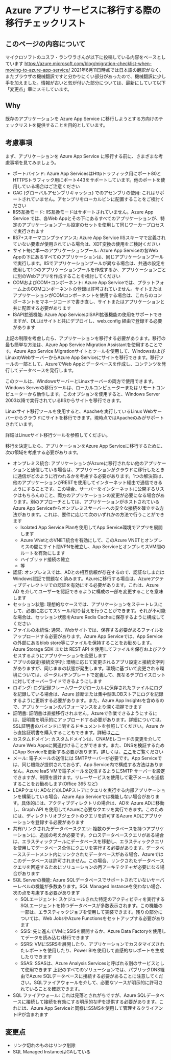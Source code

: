 # Azure アプリ サービスに移行する際の移行チェックリスト
## このページの内容について
マイクロソフトのユスフ・ランワラさんが以下に投稿している内容をベースとしています
https://azure.microsoft.com/blog/migration-checklist-when-moving-to-azure-app-service/
2021年6月11日時点では日本語の翻訳がなく、またブラウザの機械翻訳ですと分かりにくい部分があったので、機械翻訳に少し手を加えました。情報が古いと気が付いた部分については、最新にしていて以下「変更点」章にメモしています。

## Why
既存のアプリケーションを Azure App Service に移行しようとする方向けのチェックリストを提供することを目的としています。

## 考慮事項
まず、アプリケーションを Azure App Service に移行する前に、さまざまな考慮事項を見てみましょう。

- ポートバインド:  Azure App ServicesはHttpトラフィック用にポート80とHTTPSトラフィック用にポート443をサポートしています。他のポートを使用している場合はご注意ください
- GAC (グローバルアセンブリキャッシュ) でのアセンブリの使用: これはサポートされていません。アセンブリをローカルビンに配置することをご検討ください
- IIS5互換モード: IIS互換モードはサポートされていません。Azure App Service では、各Web Appとその下にあるすべてのアプリケーションが、特定のアプリケーションプール設定のセットを使用して同じワーカープロセスで実行されます
- IIS7+スキーマコンプライアンス: Azure App Service IISスキーマで定義されていない要素が使用されている場合は、XDT変換の使用をご検討ください
- サイト毎に単一のアプリケーションプール: Azure App Serviceの各Web Appの下にあるすべてのアプリケーションは、同じアプリケーションプールで実行します。IISでアプリケーションプールが異なる場合は、共通の設定を使用して1つのアプリケーションプールを作成するか、アプリケーションごとに別のWebアプリを作成することを検討してください
- COMおよびCOM+コンポーネント: Azure App Serviceでは、プラットフォーム上のCOMコンポーネントの登録は許可されていません。サイトまたはアプリケーションがCOMコンポーネントを使用する場合は、これらのコンポーネントをマネージコードで書き直し、サイトまたはアプリケーションと共に配置する必要があります
- ISAPI拡張機能: Azure App ServiceはISAPI拡張機能の使用をサポートできますが、DLLはサイトと共にデプロイし、web.config 経由で登録する必要があります

上記の制限を考慮したら、アプリケーションを移行する必要があります。移行の最も簡単な方法は、Azure App Service Migration Assistantを使用することです。Azure App Service Migrationサイトとツールを使用して、WindowsおよびLinuxのWebサーバーからAzure App Serviceにサイトを移行できます。移行ツールの一部として、AzureでWeb Appとデータベースを作成し、コンテンツを発行してデータベースを発行します。

このツールは、WindowsサーバーとLinuxサーバーの両方で使用できます。Windows Serverの移行ツールは、ローカルコンピューターまたはリモートコンピューターから動作します。このオプションを使用すると、Windows Server 2003以降で実行されているIISからサイトを移行できます。

Linuxサイト移行ツールを使用すると、Apacheを実行しているLinux Webサーバーからクラウドにサイトを移行できます。現時点ではApacheのみがサポートされています。

詳細はLinuxサイト移行ツールを参照してください。

移行を決定したら、アプリケーションをAzure App Serviceに移行するために、次の領域を考慮する必要があります。

- オンプレミス統合: アプリケーションがAzureに移行されない他のアプリケーションと通信している場合は、アプリケーションがクラウドに移行したときに通信がどのように行われるかを考慮する必要があります。1つの解決策は、他のアプリケーションがRESTを使用してインターネット経由で通信できるようにすることです。この場合、サーバーをインターネットに公開するリスクはもちろんのこと、両方のアプリケーションの変更が必要になる場合があります。別のアプローチとしては、アプリケーションがホストされているAzure App Serviceからオンプレミスサーバーへの安全な接続を確立する方法があります。これは、要件に応じて次のいずれかの方法で行うことができます
  - Isolated App Service Planを使用してApp Service環境でアプリを展開します
  - Azure VNetとのVNET統合を有効にして、このAzure VNETとオンプレミスの間にサイト間VPNを確立し、App ServiceとオンプレミスVM間のルートを有効にします
  - ハイブリッド接続の確立
  - 等
- 認証: オンプレミスでは、ADとの相互信頼が存在するので、認証なしまたはWindows認証で問題なく済みます。Azureに移行する場合は、Azureアクティブディレクトリでの認証を有効にする必要があります。これは、Azure AD を介してユーザーを認証できるように構成の一部を変更することを意味します
- セッション状態: 理想的なケースでは、アプリケーションをステートレスにして、必要に応じてスケール/切り替えを行うことができます。それが不可能な場合は、セッション状態をAzure Redis Cacheに保存するように構成してください
- ファイルの永続性: 通常、Webサイトでは、保存する必要があるファイルをアップロードする必要があります。Azure App Serviceでは、App Serviceの外部にあるblob store等にファイルを保持することをお勧めします。Azure Storage SDK または REST API を使用してファイルを保存およびアクセスするようにアプリケーションを変更します
- アプリの設定/接続文字列: 環境に応じて変更されるアプリ設定と接続文字列がありますが、同じままの状態が発生します。環境に基づいて変更される環境については、ポータル/テンプレートで定義して、異なるデプロイスロットに対してオーバーライドできるようにします
- ロギング: ログ記録フレームワークがローカルに保存されたファイルにログを記録している場合は、Azure 診断または集中型BLOBストアにログを記録するように更新する必要があります。また、Azure App Insightsを含めるので、アプリケーションのパフォーマンスをより深く把握できます
- 証明書: 証明書は直接移行されません。Azureで作業できるようにするには、証明書を明示的にアップロードする必要があります。詳細については、SSL証明書のバインドに関するドキュメントを参照してください。Azure から直接証明書を購入することもできます。詳細は[ここ](https://docs.microsoft.com/azure/app-service/configure-ssl-certificate)
- カスタムドメイン: カスタムドメインは、CNAMEレコードの変更を介してAzure Web Appsに関連付けることができます。また、DNSを検証するためにApp Serviceを更新する必要があります。詳しくは、[ここ](https://docs.microsoft.com/azure/app-service/app-service-web-tutorial-custom-domain?tabs=cname)をご覧ください
- メール: 電子メールの送信には SMTPサーバーが必要です。App Serviceでは、同じ機能が提供されておらず、App Service内で構成する方法はありません。Azure IaaS VMで電子メールを送信するようにSMTP サーバーを設定できますが、制限を設けます。リレーサービスを使用して電子メールを送信することをお勧めします(Office 365 など)
- LDAPクエリ: ADなどのLDAPストアにクエリを実行する内部アプリケーションを構築している場合、Azure App Serviceでは機能しない場合があります。具体的には、アクティブディレクトリの場合は、ADを Azure ADに移動し、Graph API を使用してAzureに必要なクエリを実行できます。このためには、ディレクトリオブジェクトのクエリを許可するAzure ADにアプリケーションを登録する必要があります
- 共有/リンクされたデータベースクエリ: 複数のデータベースを持つアプリケーションに、追加の考えが必要です。クロスデータベースクエリがある場合は、エラスティックプールにデータベースを移動し、エラスティッククエリを使用してデータベース全体にクエリを実行する必要があります。データベースステートメント内にリンクされたデータベースがある場合、Azureではこのデータベースは許可されません。この場合、リンクされたデータベースクエリを回避するためにソリューションの再アーキテクチャが必要になる場合があります
- SQL Serverの機能: Azure SQLデータベースでサポートされていないサーバーレベルの機能が多数あります。SQL Managed Instanceを使わない場合、次の点を考慮する必要があります
  - SQLエージェント: スケジュールされた特定のアクティビティを実行する SQLエージェントを持つデータベースが多数表示されます。この機能の一部は、エラスティックジョブを使用して実装できます。残りの部分については、Web JobsやAzure Functionsをセットアップする必要があります
  - SSIS: 先に進んでVMにSSISを展開するか、Azure Data Factoryを使用してデータを読み込む/移行できます
  - SSRS: VMにSSRSを展開したり、アプリケーションでカスタマイズされたレポートを使用したり、Power BIを使用して直感的なレポートを生成したりできます
  - SSAS: SSASは、Azure Analysis Servicesと呼ばれる別のサービスとして使用できます
上記のすべてのソリューションでは、パブリックDNS経由でAzure SQLデータベースに接続する必要があることに注意してください。SQLファイアウォールを介して、必要なソースが明示的に許可されていることを確認できます。
- SQL ファイアウォール: これは見落とされがちですが、Azure SQLデータベースに接続して接続を有効にする明示的なIPを提供する必要があります。これには、Azure App Serviceと同様にSSMSを使用して管理するクライアントIPが含まれます

## 変更点
- リンク切れのものはリンク削除
- SQL Managed InstanceはGAしている
